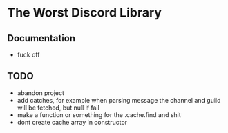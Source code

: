 # The Worst Discord Library

## Documentation
* fuck off

## TODO
* abandon project
* add catches, for example when parsing message the channel and guild will be fetched, but null if fail
* make a function or something for the .cache.find and shit
* dont create cache array in constructor